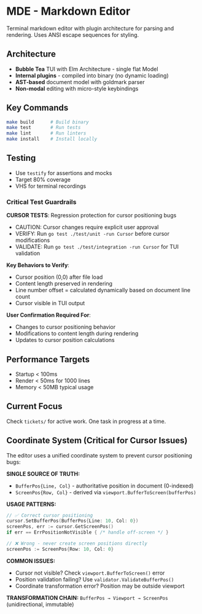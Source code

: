 # MDE - Markdown Editor

Terminal markdown editor with plugin architecture for parsing and rendering. Uses ANSI escape sequences for styling.

## Architecture
- **Bubble Tea** TUI with Elm Architecture - single flat Model
- **Internal plugins** - compiled into binary (no dynamic loading)
- **AST-based** document model with goldmark parser
- **Non-modal** editing with micro-style keybindings

## Key Commands
```bash
make build      # Build binary
make test       # Run tests  
make lint       # Run linters
make install    # Install locally
```

## Testing
- Use `testify` for assertions and mocks
- Target 80% coverage
- VHS for terminal recordings

### Critical Test Guardrails
**CURSOR TESTS**: Regression protection for cursor positioning bugs
- CAUTION: Cursor changes require explicit user approval
- VERIFY: Run `go test ./test/unit -run Cursor` before cursor modifications
- VALIDATE: Run `go test ./test/integration -run Cursor` for TUI validation

**Key Behaviors to Verify**:
- Cursor position (0,0) after file load
- Content length preserved in rendering
- Line number offset = calculated dynamically based on document line count
- Cursor visible in TUI output

**User Confirmation Required For**:
- Changes to cursor positioning behavior
- Modifications to content length during rendering
- Updates to cursor position calculations

## Performance Targets
- Startup < 100ms
- Render < 50ms for 1000 lines
- Memory < 50MB typical usage

## Current Focus
Check `tickets/` for active work. One task in progress at a time.

## Coordinate System (Critical for Cursor Issues)

The editor uses a unified coordinate system to prevent cursor positioning bugs:

**SINGLE SOURCE OF TRUTH:**
- `BufferPos{Line, Col}` - authoritative position in document (0-indexed)
- `ScreenPos{Row, Col}` - derived via `viewport.BufferToScreen(bufferPos)`

**USAGE PATTERNS:**
```go
// ✅ Correct cursor positioning
cursor.SetBufferPos(BufferPos{Line: 10, Col: 0})
screenPos, err := cursor.GetScreenPos()
if err == ErrPositionNotVisible { /* handle off-screen */ }

// ❌ Wrong - never create screen positions directly
screenPos := ScreenPos{Row: 10, Col: 0}
```

**COMMON ISSUES:**
- Cursor not visible? Check `viewport.BufferToScreen()` error
- Position validation failing? Use `validator.ValidateBufferPos()`
- Coordinate transformation error? Position may be outside viewport

**TRANSFORMATION CHAIN:**
`BufferPos → Viewport → ScreenPos` (unidirectional, immutable)